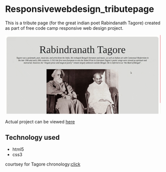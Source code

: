 # Responsivewebdesign_tributepage

This is a tribute page (for the great indian poet Rabindanath Tagore) created as part of free code camp responsive web design project.


![](gif/tagore.gif)


Actual project can be viewed <a href="https://codepen.io/soumyas567/full/MWYBYjj">here</a>


## Technology used

- html5
- css3




courtsey for Tagore chronology:[click](http://www.angelfire.com/id/mudasir/tagorechrono.html)
